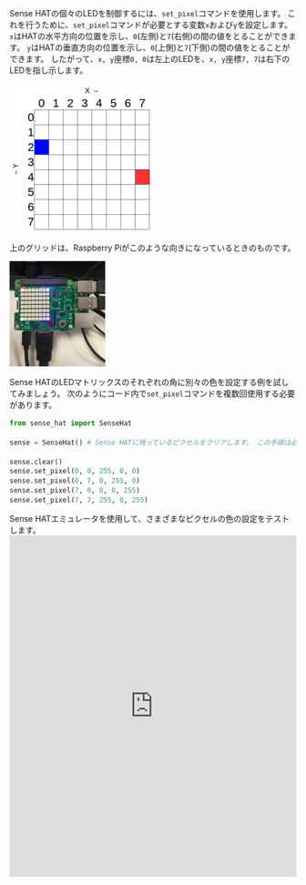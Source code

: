 Sense HATの個々のLEDを制御するには、`set_pixel`コマンドを使用します。 これを行うために、`set_pixel`コマンドが必要とする変数`x`および`y`を設定します。 `x`はHATの水平方向の位置を示し、`0`(左側)と`7`(右側)の間の値をとることができます。 `y`はHATの垂直方向の位置を示し、`0`(上側)と`7`(下側)の間の値をとることができます。 したがって、` x, y `座標` 0, 0 `は左上のLEDを、` x, y `座標` 7, 7 `は右下のLEDを指し示します。

![](images/coordinates.png)

上のグリッドは、Raspberry Piがこのような向きになっているときのものです。

![](images/rpicoordinates.png)

Sense HATのLEDマトリックスのそれぞれの角に別々の色を設定する例を試してみましょう。 次のようにコード内で`set_pixel`コマンドを複数回使用する必要があります。

```python
from sense_hat import SenseHat

sense = SenseHat() # Sense HATに残っているピクセルをクリアします。 この手順は必要なく、いつ追加するかを選択することもできます。

sense.clear()
sense.set_pixel(0, 0, 255, 0, 0)
sense.set_pixel(0, 7, 0, 255, 0)
sense.set_pixel(7, 0, 0, 0, 255)
sense.set_pixel(7, 7, 255, 0, 255)
```

Sense HATエミュレータを使用して、さまざまなピクセルの色の設定をテストします。 <iframe src="https://trinket.io/embed/python/78c2595904" width="100%" height="600" frameborder="0" marginwidth="0" marginheight="0" allowfullscreen></iframe>

